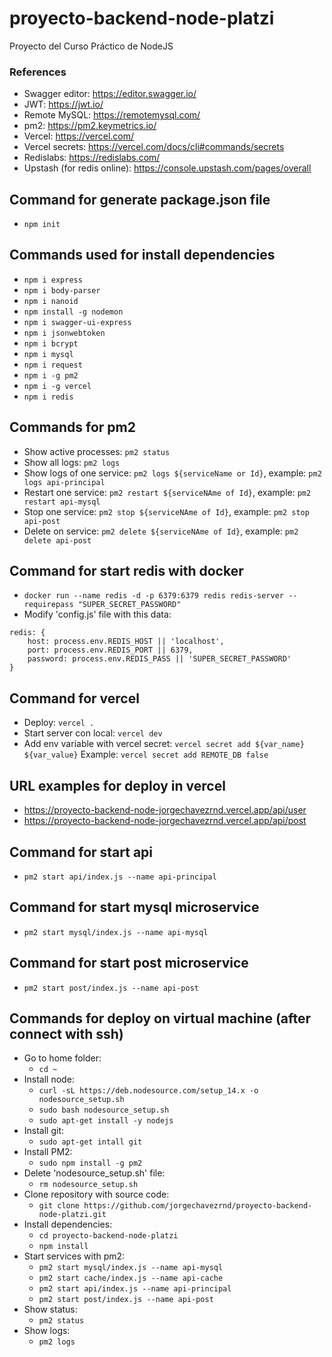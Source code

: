# proyecto-backend-node-platzi
Proyecto del Curso Práctico de NodeJS

### References
- Swagger editor: https://editor.swagger.io/
- JWT: https://jwt.io/
- Remote MySQL: https://remotemysql.com/
- pm2: https://pm2.keymetrics.io/
- Vercel: https://vercel.com/
- Vercel secrets: https://vercel.com/docs/cli#commands/secrets
- Redislabs: https://redislabs.com/
- Upstash (for redis online): https://console.upstash.com/pages/overall

## Command for generate package.json file
- `npm init`

## Commands used for install dependencies
- `npm i express`
- `npm i body-parser`
- `npm i nanoid`
- `npm install -g nodemon`
- `npm i swagger-ui-express`
- `npm i jsonwebtoken`
- `npm i bcrypt`
- `npm i mysql`
- `npm i request`
- `npm i -g pm2`
- `npm i -g vercel`
- `npm i redis`

## Commands for pm2
- Show active processes: `pm2 status`
- Show all logs: `pm2 logs`
- Show logs of one service: `pm2 logs ${serviceName or Id}`, example: `pm2 logs api-principal`
- Restart one service: `pm2 restart ${serviceNAme of Id}`, example: `pm2 restart api-mysql`
- Stop one service: `pm2 stop ${serviceNAme of Id}`, example: `pm2 stop api-post`
- Delete on service: `pm2 delete ${serviceNAme of Id}`, example: `pm2 delete api-post`

## Command for start redis with docker
- `docker run --name redis -d -p 6379:6379 redis redis-server --requirepass "SUPER_SECRET_PASSWORD"`
- Modify 'config.js' file with this data:
```
redis: {
    host: process.env.REDIS_HOST || 'localhost',
    port: process.env.REDIS_PORT || 6379,
    password: process.env.REDIS_PASS || 'SUPER_SECRET_PASSWORD'
}
```

## Command for vercel
- Deploy: `vercel .`
- Start server con local: `vercel dev`
- Add env variable with vercel secret: `vercel secret add ${var_name} ${var_value}` Example: `vercel secret add REMOTE_DB false`

## URL examples for deploy in vercel
- https://proyecto-backend-node-jorgechavezrnd.vercel.app/api/user
- https://proyecto-backend-node-jorgechavezrnd.vercel.app/api/post

## Command for start api
- `pm2 start api/index.js --name api-principal`

## Command for start mysql microservice
- `pm2 start mysql/index.js --name api-mysql`

## Command for start post microservice
- `pm2 start post/index.js --name api-post`

## Commands for deploy on virtual machine (after connect with ssh)
- Go to home folder:
    - `cd ~`
- Install node:
    - `curl -sL https://deb.nodesource.com/setup_14.x -o nodesource_setup.sh`
    - `sudo bash nodesource_setup.sh`
    - `sudo apt-get install -y nodejs`
- Install git:
    - `sudo apt-get intall git`
- Install PM2:
    - `sudo npm install -g pm2`
- Delete 'nodesource_setup.sh' file:
    - `rm nodesource_setup.sh`
- Clone repository with source code:
    - `git clone https://github.com/jorgechavezrnd/proyecto-backend-node-platzi.git`
- Install dependencies:
    - `cd proyecto-backend-node-platzi`
    - `npm install`
- Start services with pm2:
    - `pm2 start mysql/index.js --name api-mysql`
    - `pm2 start cache/index.js --name api-cache`
    - `pm2 start api/index.js --name api-principal`
    - `pm2 start post/index.js --name api-post`
- Show status:
    - `pm2 status`
- Show logs:
    - `pm2 logs`
